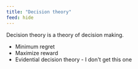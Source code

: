 ```yaml
---
title: "Decision theory"
feed: hide
---
```


Decision theory is a theory of decision making.

* Minimum regret
* Maximize reward
* Evidential decision theory - I don't get this one